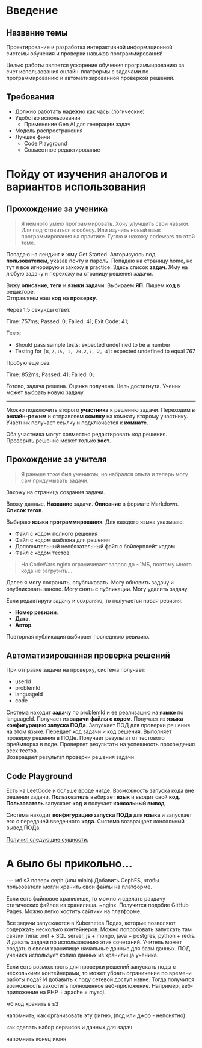# Введение

## Название темы

Проектирование и разработка интерактивной
информационной системы обучения
и проверки навыков программирования!

Целью работы является ускорение обучения программированию
за счет использования онлайн-платформы с задачами по программированию
и автоматизированной проверкой решений.

## Требования

- Должно работать надежно как часы (логические)
- Удобство использования
    - Применение Gen AI для генерации задач
- Модель распространения
- Лучшие фичи
    - Code Playground
    - Совместное редактирование

# Пойду от изучения аналогов и вариантов использования

## Прохождение за ученика

> Я немного умею программировать. Хочу улучшить свои навыки.
> Или подготовиться к собесу. Или изучить новый язык программирования на практике.
> Гуглю и нахожу codewars по этой теме.

Попадаю на лендинг и жму Get Started. Авторизуюсь под **пользователем**, указав почту и пароль.
Попадаю на страницу home, но тут я все игнорирую и захожу в practice.
Здесь список **задач**.
Жму на любую задачу и перехожу на страницу решения задачи.

Вижу **описание**, **теги** и **языки** **задачи**.
Выбираем **ЯП**. Пишем **код** в редакторе.  
Отправляем наш **код** на **проверку**.

Через 1.5 секунды ответ.

Time: 757ms; Passed: 0; Failed: 41; Exit Code: 41;

Tests:

- Should pass sample tests: expected undefined to be a number
- Testing for `[8,2,15,-1,-20,2,7,-2,-4]`: expected undefined to equal 767

Пробую еще раз.

Time: 852ms; Passed: 41; Failed: 0;

Готово, задача решена. Оценка получена. Цель достигнута. Ученик может выбрать новую задачу.

---
Можно подключить второго **участника** к решению задачи. 
Переходим в **онлайн-режим** и отправляем **ссылку** на комнату второму участнику. 
Участник получает ссылку и подключается к **комнате**.

Оба участника могут совместно редактировать код решения. 
Проверить решение может только **хост**.

## Прохождение за учителя

> Я раньше тоже был учеником, но набрался опыта и теперь могу сам придумывать задачи.

Захожу на страницу создания задачи.

Ввожу данные.
**Название** задачи.
**Описание** в формате Markdown.
**Список тегов**.

Выбираю **языки программирования**.
Для каждого языка указываю.

- Файл с кодом полного решения
- Файл с кодом шаблона для решения
- Дополнительный необязательный файл с бойлерплейт кодом
- Файл с кодом тестов

> На CodeWars nginx ограничивает запрос до ~1МБ, поэтому много кода не загрузить...

Далее я могу сохранить, опубликовать.
Могу обновить задачу и опубликовать заново.
Могу снять с публикации.
Могу удалить задачу.

Если редактирую задачу и сохраняю, то получается новая ревизия.

- **Номер ревизии**.
- **Дата**.
- **Автор**.

Повторная публикация выбирает последнюю ревизию.

## Автоматизированная проверка решений

При отправке задачи на проверку, система получает:

- userId
- problemId
- languageId
- code

Система находит **задачу** по problemId и ее реализацию на **языке** по languageId.
Получает из **задачи** **файлы с кодом**.
Получает из **языка** **конфигурацию запуска ПОДа**. 
Запускает ПОД для проверки решения на этом языке.
Передает код задачи и код решения. 
Выполняет проверку решения в ПОДе.
Получает результат от тестового фреймворка в поде.
Проверяет результаты на успешность прохождения всех тестов.  
Возвращает результат проверки решения задачи.


## Code Playground

Есть на LeetCode и больше вроде нигде.
Возможность запуска кода вне решения задачи.
**Пользователь** выбирает **язык** и вводит свой **код**.
**Пользователь** запускает **код** и получает **консольный вывод**.

Система находит **конфигурацию запуска ПОДа** для **языка** и запускает его с передачей введенного **кода**.
Система возвращает консольный вывод ПОДа.



[Получил следующие сущности.](domain2.md)

# А было бы прикольно...

--- мб s3 поверх ceph (или minio)
Добавить CephFS, чтобы пользователи могли хранить свои файлы на платформе.

Если есть файловое хранилище, то можно и сделать раздачу статических файлов из хранилища. ~nginx.
Получится подобие GitHub Pages. Можно легко хостить сайтики на платформе.

Все задачи запускаются в Kubernetes Подах, которые позволяют содержать несколько контейнеров.
Можно попробовать запускать там связки типа: .net + SQL server, js + mongo, java + postgres, python + redis.
И давать задачи по использованию этих сочетаний.
Учитель может создать в своем хранилище начальные данные для базы данных.
ПОД ученика использует копию данных из хранилища ученика.

Если есть возможность для проверки решений запускать поды с несколькими контейнерами, то может убрать ограничение по
времени работы пода?
И добавить к поду сетевой доступ извне. Тогда получится возможность захостить полноценное веб-приложение.
Например, веб-приложение на PHP + apache + mysql.


мб код хранить в s3

напомнить, как организовать эту фигню, (под или джоб - непонятно)

как сделать набор сервисов и данных для задач

напомнить конец июня